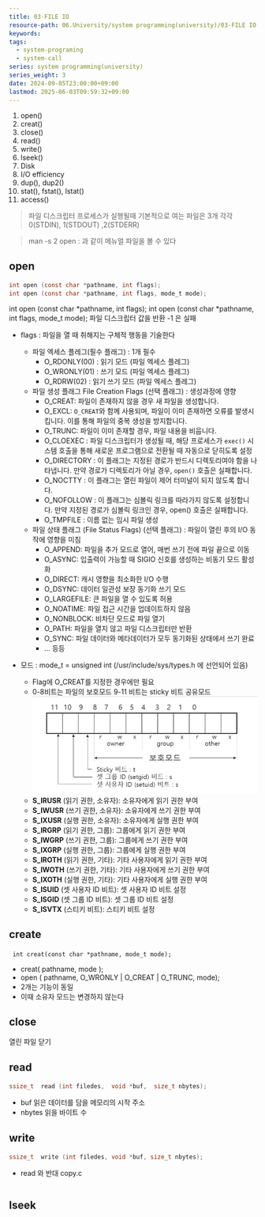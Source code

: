 ```yaml
---
title: 03-FILE IO
resource-path: 06.University/system programming(university)/03-FILE IO.md
keywords:
tags:
  - system-programing
  - system-call
series: system programming(university)
series_weight: 3
date: 2024-09-05T23:00:00+09:00
lastmod: 2025-06-03T09:59:32+09:00
---
```

1. open()
2. creat()
3. close()
4. read()
5. write()
6. lseek()
7. Disk
8. I/O efficiency
9. dup(), dup2()
10. stat(), fstat(), lstat()
11. access()

> 파일 디스크립터
> 프로세스가 실행될때 기본적으로 여는 파일은 3개 각각 0(STDIN), 1(STDOUT) ,2(STDERR)

> man -s 2 open : 과 같이 메뉴얼 파일을 볼 수 있다

## open

```c
int open (const char *pathname, int flags);
int open (const char *pathname, int flags, mode_t mode);
```

int open (const char *pathname, int flags);
int open (const char *pathname, int flags, mode_t mode);
파일 디스크립터 값을 반환 -1 은 실패
- flags : 파일을 열 때 취해지는 구체적 행동을 기술한다
	- 파일 엑세스 플레그(필수 플래그) : 1개 필수
		-  O_RDONLY(00) : 읽기 모드 (파일 엑세스 플레그)
		- O_WRONLY(01) : 쓰기 모드 (파일 엑세스 플레그)
		- O_RDRW(02) : 읽기 쓰기 모드 (파일 엑세스 플레그)
	- 파일 생성 플래그 File Creation Flags (선택 플래그) : 생성과정에 영향
		- O_CREAT: 파일이 존재하지 않을 경우 새 파일을 생성합니다.
		- O_EXCL: `O_CREAT`와 함께 사용되며, 파일이 이미 존재하면 오류를 발생시킵니다. 이를 통해 파일의 중복 생성을 방지합니다.
		- O_TRUNC: 파일이 이미 존재할 경우, 파일 내용을 비웁니다.
		- O_CLOEXEC : 파일 디스크립터가 생성될 때, 해당 프로세스가 `exec()` 시스템 호출을 통해 새로운 프로그램으로 전환될 때 자동으로 닫히도록 설정
		- O_DIRECTORY : 이 플래그는 지정된 경로가 반드시 디렉토리여야 함을 나타냅니다. 만약 경로가 디렉토리가 아닐 경우, `open()` 호출은 실패합니다.
		- O_NOCTTY : 이 플래그는 열린 파일이 제어 터미널이 되지 않도록 합니다.
		- O_NOFOLLOW :  이 플래그는 심볼릭 링크를 따라가지 않도록 설정합니다. 만약 지정된 경로가 심볼릭 링크인 경우, open() 호출은 실패합니다.
		- O_TMPFILE : 이름 없는 임시 파일 생성
	- 파일 상태 플래그 (File Status Flags) (선택 플래그) :  파일이 열린 후의 I/O 동작에 영향을 미침
		- O_APPEND: 파일을 추가 모드로 열어, 매번 쓰기 전에 파일 끝으로 이동
		- O_ASYNC: 입출력이 가능할 때 SIGIO 신호를 생성하는 비동기 모드 활성화
		- O_DIRECT: 캐시 영향을 최소화한 I/O 수행
		- O_DSYNC: 데이터 일관성 보장 동기화 쓰기 모드
		- O_LARGEFILE: 큰 파일을 열 수 있도록 허용
		- O_NOATIME: 파일 접근 시간을 업데이트하지 않음
		- O_NONBLOCK: 비차단 모드로 파일 열기
		- O_PATH: 파일을 열지 않고 파일 디스크립터만 반환
		- O_SYNC: 파일 데이터와 메타데이터가 모두 동기화된 상태에서 쓰기 완료
		- ... 등등

- 모드 : mode_t = unsigned int (/usr/include/sys/types.h 에 선언되어 있음)
	- Flag에 O_CREAT를 지정한 경우에만 필요
	- 0-8비트는 파일의 보호모드 9-11 비트는 sticky 비트 공유모드![](../../08.media/20240927014702.png)
	- **S_IRUSR** (읽기 권한, 소유자): 소유자에게 읽기 권한 부여
	- **S_IWUSR** (쓰기 권한, 소유자): 소유자에게 쓰기 권한 부여
	- **S_IXUSR** (실행 권한, 소유자): 소유자에게 실행 권한 부여
	- **S_IRGRP** (읽기 권한, 그룹): 그룹에게 읽기 권한 부여
	- **S_IWGRP** (쓰기 권한, 그룹): 그룹에게 쓰기 권한 부여
	- **S_IXGRP** (실행 권한, 그룹): 그룹에게 실행 권한 부여
	- **S_IROTH** (읽기 권한, 기타): 기타 사용자에게 읽기 권한 부여
	- **S_IWOTH** (쓰기 권한, 기타): 기타 사용자에게 쓰기 권한 부여
	- **S_IXOTH** (실행 권한, 기타): 기타 사용자에게 실행 권한 부여
	- **S_ISUID** (셋 사용자 ID 비트): 셋 사용자 ID 비트 설정
	- **S_ISGID** (셋 그룹 ID 비트): 셋 그룹 ID 비트 설정
	- **S_ISVTX** (스티키 비트): 스티키 비트 설정

## create
` int creat(const char *pathname, mode_t mode);`

- creat( pathname, mode ); 
- open ( pathname, O_WRONLY | O_CREAT | O_TRUNC, mode);
- 2개는 기능이 동일
- 이때 소유자 모드는 변경하지 않는다
## close
열린 파일 닫기

## read

```c
ssize_t  read (int filedes,  void *buf,  size_t nbytes);
```

- buf 읽은 데이터를 담을 메모리의 시작 주소
- nbytes 읽을 바이트 수


## write

```c
ssize_t  write (int filedes, void *buf, size_t nbytes);
```

- read 와 반대
copy.c

```c
```

## lseek